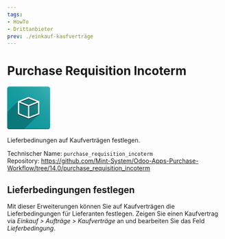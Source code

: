 ```yaml
---
tags:
- HowTo
- Drittanbieter
prev: ./einkauf-kaufverträge
---
```

# Purchase Requisition Incoterm
![icon_oms_box](assets/icon_oms_box.png)

Lieferbedinungen auf Kaufverträgen festlegen.

Technischer Name: `purchase_requisition_incoterm`\
Repository: <https://github.com/Mint-System/Odoo-Apps-Purchase-Workflow/tree/14.0/purchase_requisition_incoterm>

## Lieferbedingungen festlegen

Mit dieser Erweiterungen können Sie auf Kaufverträgen die Lieferbedingungen für Lieferanten festlegen. Zeigen Sie einen Kaufvertrag via *Einkauf > Aufträge > Kaufverträge* an und bearbeiten Sie das Feld *Lieferbedingung*.

